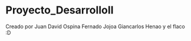 Proyecto_DesarrolloII
=====================

Creado por Juan David Ospina
Fernado Jojoa
Giancarlos Henao y el flaco :D